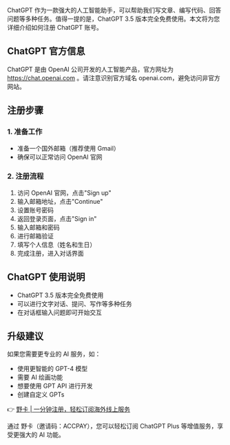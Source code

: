 ChatGPT 作为一款强大的人工智能助手，可以帮助我们写文章、编写代码、回答问题等多种任务。值得一提的是，ChatGPT 3.5 版本完全免费使用。本文将为您详细介绍如何注册 ChatGPT 账号。

## ChatGPT 官方信息

ChatGPT 是由 OpenAI 公司开发的人工智能产品，官方网址为 https://chat.openai.com 。请注意识别官方域名 openai.com，避免访问非官方网站。

## 注册步骤

### 1. 准备工作
- 准备一个国外邮箱（推荐使用 Gmail）
- 确保可以正常访问 OpenAI 官网

### 2. 注册流程
1. 访问 OpenAI 官网，点击"Sign up"
2. 输入邮箱地址，点击"Continue"
3. 设置账号密码
4. 返回登录页面，点击"Sign in"
5. 输入邮箱和密码
6. 进行邮箱验证
7. 填写个人信息（姓名和生日）
8. 完成注册，进入对话界面

## ChatGPT 使用说明

- ChatGPT 3.5 版本完全免费使用
- 可以进行文字对话、提问、写作等多种任务
- 在对话框输入问题即可开始交互

## 升级建议

如果您需要更专业的 AI 服务，如：
- 使用更智能的 GPT-4 模型
- 需要 AI 绘画功能
- 想要使用 GPT API 进行开发
- 创建自定义 GPTs

👉 [野卡 | 一分钟注册，轻松订阅海外线上服务](https://bit.ly/bewildcard)

通过 野卡（邀请码：ACCPAY），您可以轻松订阅 ChatGPT Plus 等增值服务，享受更强大的 AI 功能。